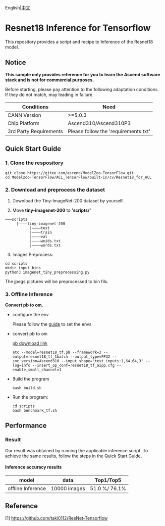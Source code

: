 English|[中文](README.md)

# Resnet18 Inference for Tensorflow 

This repository provides a script and recipe to Inference of the Resnet18 model.

## Notice
**This sample only provides reference for you to learn the Ascend software stack and is not for commercial purposes.**

Before starting, please pay attention to the following adaptation conditions. If they do not match, may leading in failure.

| Conditions | Need |
| --- | --- |
| CANN Version | >=5.0.3 |
| Chip Platform| Ascend310/Ascend310P3 |
| 3rd Party Requirements| Please follow the 'requirements.txt' |

## Quick Start Guide

### 1. Clone the respository

```shell
git clone https://gitee.com/ascend/ModelZoo-TensorFlow.git
cd Modelzoo-TensorFlow/ACL_TensorFlow/built-in/cv/Resnet18_for_ACL
```

### 2. Download and preprocess the dataset

1. Download the Tiny-ImageNet-200 dataset by yourself.

2. Move **tiny-imagenet-200** to **'scripts/'**
```
———scripts
     |————tiny-imagenet-200
           |————test
           |————train
           |————val
           |————wnids.txt
           |————words.txt
```

3. Images Preprocess:
```
cd scripts
mkdir input_bins
python3 imagenet_tiny_preprocessing.py
```
The jpegs pictures will be preprocessed to bin fils.

### 3. Offline Inference

**Convert pb to om.**

- configure the env

  Please follow the [guide](https://gitee.com/ascend/ModelZoo-TensorFlow/wikis/02.%E7%A6%BB%E7%BA%BF%E6%8E%A8%E7%90%86%E6%A1%88%E4%BE%8B/Ascend%E5%B9%B3%E5%8F%B0%E6%8E%A8%E7%90%86%E7%8E%AF%E5%A2%83%E5%8F%98%E9%87%8F%E8%AE%BE%E7%BD%AE?sort_id=6458719) to set the envs

- convert pb to om
  
  [pb download link](https://obs-9be7.obs.cn-east-2.myhuaweicloud.com/003_Atc_Models/modelzoo/resnet18_tf.pb)

  ```
  atc --model=resnet18_tf.pb --framework=3 --output=resnet18_tf_1batch --output_type=FP32 --soc_version=Ascend310 --input_shape="test_inputs:1,64,64,3" --log=info --insert_op_conf=resnet18_tf_aipp.cfg --enable_small_channel=1
  ```

- Build the program

  ```
  bash build.sh
  ```

- Run the program:

  ```
  cd scripts
  bash benchmark_tf.sh
  ```

## Performance

### Result

Our result was obtained by running the applicable inference script. To achieve the same results, follow the steps in the Quick Start Guide.

#### Inference accuracy results

|       model       | **data**  |    Top1/Top5    |
| :---------------: | :-------: | :-------------: |
| offline Inference | 10000 images | 51.0 %/ 76.1% |


## Reference
[1] https://github.com/taki0112/ResNet-Tensorflow
